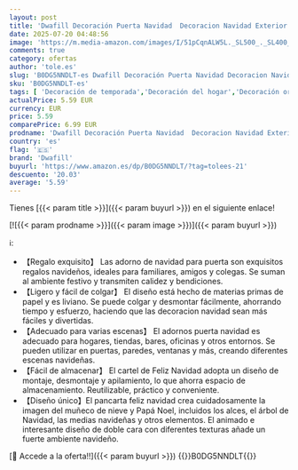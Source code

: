 ```yaml
---
layout: post
title: 'Dwafill Decoración Puerta Navidad  Decoracion Navidad Exterior  Pancarta Feliz Navidad Que Contiene Elementos de Muñeco de Nieve y Papá Noel  Disponible en Decoración Navideña Arbol  Rojo '
date: 2025-07-20 04:48:56
image: 'https://m.media-amazon.com/images/I/51pCqnALW5L._SL500_._SL400_.jpg'
comments: true
category: ofertas
author: 'tole.es'
slug: 'B0DG5NNDLT-es Dwafill Decoración Puerta Navidad Decoracion Navidad...'
sku: 'B0DG5NNDLT-es'
tags: [ 'Decoración de temporada','Decoración del hogar','Decoración original para navidad','Hogar y cocina','dwafill','navidad','🇪🇸', ]
actualPrice: 5.59 EUR
currency: EUR
price: 5.59
comparePrice: 6.99 EUR
prodname: 'Dwafill Decoración Puerta Navidad  Decoracion Navidad Exterior  Pancarta Feliz Navidad Que Contiene Elementos de Muñeco de Nieve y Papá Noel  Disponible en Decoración Navideña Arbol  Rojo '
country: 'es'
flag: '🇪🇸'
brand: 'Dwafill'
buyurl: 'https://www.amazon.es/dp/B0DG5NNDLT/?tag=tolees-21'
descuento: '20.03'
average: '5.59'
---
```


Tienes [{{< param title >}}]({{< param buyurl >}}) en el siguiente enlace!

[![{{< param prodname >}}]({{< param image >}})]({{< param buyurl >}})

ℹ️:

- 【Regalo exquisito】 Las adorno de navidad para puerta son exquisitos regalos navideños, ideales para familiares, amigos y colegas. Se suman al ambiente festivo y transmiten calidez y bendiciones.
- 【Ligero y fácil de colgar】 El diseño está hecho de materias primas de papel y es liviano. Se puede colgar y desmontar fácilmente, ahorrando tiempo y esfuerzo, haciendo que las decoracion navidad sean más fáciles y divertidas.
- 【Adecuado para varias escenas】 El adornos puerta navidad es adecuado para hogares, tiendas, bares, oficinas y otros entornos. Se pueden utilizar en puertas, paredes, ventanas y más, creando diferentes escenas navideñas.
- 【Fácil de almacenar】 El cartel de Feliz Navidad adopta un diseño de montaje, desmontaje y apilamiento, lo que ahorra espacio de almacenamiento. Reutilizable, práctico y conveniente.
- 【Diseño único】El pancarta feliz navidad crea cuidadosamente la imagen del muñeco de nieve y Papá Noel, incluidos los alces, el árbol de Navidad, las medias navideñas y otros elementos. El animado e interesante diseño de doble cara con diferentes texturas añade un fuerte ambiente navideño.

[🛒 Accede a la oferta!!]({{< param buyurl >}})
{{<world>}}B0DG5NNDLT{{</world>}}
